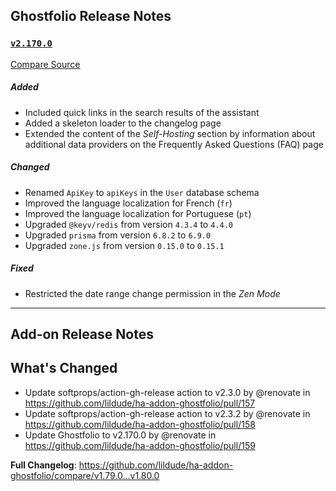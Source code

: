 ## Ghostfolio Release Notes

### [`v2.170.0`](https://redirect.github.com/ghostfolio/ghostfolio/blob/HEAD/CHANGELOG.md#21700---2025-06-11)

[Compare Source](https://redirect.github.com/ghostfolio/ghostfolio/compare/2.169.0...2.170.0)

##### Added

-   Included quick links in the search results of the assistant
-   Added a skeleton loader to the changelog page
-   Extended the content of the *Self-Hosting* section by information about additional data providers on the Frequently Asked Questions (FAQ) page

##### Changed

-   Renamed `ApiKey` to `apiKeys` in the `User` database schema
-   Improved the language localization for French (`fr`)
-   Improved the language localization for Portuguese (`pt`)
-   Upgraded `@keyv/redis` from version `4.3.4` to `4.4.0`
-   Upgraded `prisma` from version `6.8.2` to `6.9.0`
-   Upgraded `zone.js` from version `0.15.0` to `0.15.1`

##### Fixed

-   Restricted the date range change permission in the *Zen Mode*

---

## Add-on Release Notes




## What's Changed
* Update softprops/action-gh-release action to v2.3.0 by @renovate in https://github.com/lildude/ha-addon-ghostfolio/pull/157
* Update softprops/action-gh-release action to v2.3.2 by @renovate in https://github.com/lildude/ha-addon-ghostfolio/pull/158
* Update Ghostfolio to v2.170.0 by @renovate in https://github.com/lildude/ha-addon-ghostfolio/pull/159


**Full Changelog**: https://github.com/lildude/ha-addon-ghostfolio/compare/v1.79.0...v1.80.0
